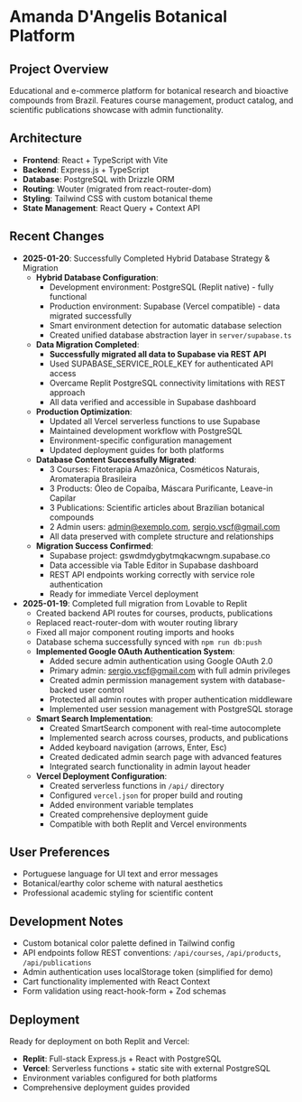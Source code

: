 # Amanda D'Angelis Botanical Platform

## Project Overview
Educational and e-commerce platform for botanical research and bioactive compounds from Brazil. Features course management, product catalog, and scientific publications showcase with admin functionality.

## Architecture
- **Frontend**: React + TypeScript with Vite
- **Backend**: Express.js + TypeScript 
- **Database**: PostgreSQL with Drizzle ORM
- **Routing**: Wouter (migrated from react-router-dom)
- **Styling**: Tailwind CSS with custom botanical theme
- **State Management**: React Query + Context API

## Recent Changes
- **2025-01-20**: Successfully Completed Hybrid Database Strategy & Migration
  - **Hybrid Database Configuration**:
    - Development environment: PostgreSQL (Replit native) - fully functional
    - Production environment: Supabase (Vercel compatible) - data migrated successfully
    - Smart environment detection for automatic database selection
    - Created unified database abstraction layer in `server/supabase.ts`
  - **Data Migration Completed**:
    - **Successfully migrated all data to Supabase via REST API**
    - Used SUPABASE_SERVICE_ROLE_KEY for authenticated API access
    - Overcame Replit PostgreSQL connectivity limitations with REST approach
    - All data verified and accessible in Supabase dashboard
  - **Production Optimization**:
    - Updated all Vercel serverless functions to use Supabase
    - Maintained development workflow with PostgreSQL
    - Environment-specific configuration management
    - Updated deployment guides for both platforms
  - **Database Content Successfully Migrated**:
    - 3 Courses: Fitoterapia Amazônica, Cosméticos Naturais, Aromaterapia Brasileira
    - 3 Products: Óleo de Copaíba, Máscara Purificante, Leave-in Capilar
    - 3 Publications: Scientific articles about Brazilian botanical compounds
    - 2 Admin users: admin@exemplo.com, sergio.vscf@gmail.com
    - All data preserved with complete structure and relationships
  - **Migration Success Confirmed**:
    - Supabase project: gswdmdygbytmqkacwngm.supabase.co
    - Data accessible via Table Editor in Supabase dashboard
    - REST API endpoints working correctly with service role authentication
    - Ready for immediate Vercel deployment
- **2025-01-19**: Completed full migration from Lovable to Replit
  - Created backend API routes for courses, products, publications
  - Replaced react-router-dom with wouter routing library
  - Fixed all major component routing imports and hooks
  - Database schema successfully synced with `npm run db:push`
  - **Implemented Google OAuth Authentication System**:
    - Added secure admin authentication using Google OAuth 2.0
    - Primary admin: sergio.vscf@gmail.com with full admin privileges
    - Created admin permission management system with database-backed user control
    - Protected all admin routes with proper authentication middleware
    - Implemented user session management with PostgreSQL storage
  - **Smart Search Implementation**:
    - Created SmartSearch component with real-time autocomplete
    - Implemented search across courses, products, and publications
    - Added keyboard navigation (arrows, Enter, Esc)
    - Created dedicated admin search page with advanced features
    - Integrated search functionality in admin layout header
  - **Vercel Deployment Configuration**:
    - Created serverless functions in `/api/` directory
    - Configured `vercel.json` for proper build and routing
    - Added environment variable templates
    - Created comprehensive deployment guide
    - Compatible with both Replit and Vercel environments

## User Preferences
- Portuguese language for UI text and error messages
- Botanical/earthy color scheme with natural aesthetics
- Professional academic styling for scientific content

## Development Notes
- Custom botanical color palette defined in Tailwind config
- API endpoints follow REST conventions: `/api/courses`, `/api/products`, `/api/publications`
- Admin authentication uses localStorage token (simplified for demo)
- Cart functionality implemented with React Context
- Form validation using react-hook-form + Zod schemas

## Deployment
Ready for deployment on both Replit and Vercel:
- **Replit**: Full-stack Express.js + React with PostgreSQL
- **Vercel**: Serverless functions + static site with external PostgreSQL
- Environment variables configured for both platforms
- Comprehensive deployment guides provided